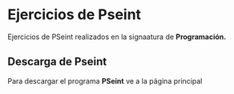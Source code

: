 # Ejercicios de Pseint

Ejercicios de PSeint realizados en la signaatura de **Programación.**

## Descarga de Pseint

Para descargar el programa **PSeint** ve a la página principal


